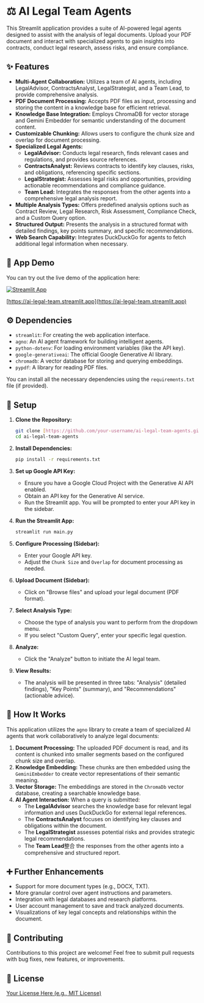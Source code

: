# ⚖️ AI Legal Team Agents

This Streamlit application provides a suite of AI-powered legal agents designed to assist with the analysis of legal documents. Upload your PDF document and interact with specialized agents to gain insights into contracts, conduct legal research, assess risks, and ensure compliance.

## ✨ Features

* **Multi-Agent Collaboration:** Utilizes a team of AI agents, including LegalAdvisor, ContractsAnalyst, LegalStrategist, and a Team Lead, to provide comprehensive analysis.
* **PDF Document Processing:** Accepts PDF files as input, processing and storing the content in a knowledge base for efficient retrieval.
* **Knowledge Base Integration:** Employs ChromaDB for vector storage and Gemini Embedder for semantic understanding of the document content.
* **Customizable Chunking:** Allows users to configure the chunk size and overlap for document processing.
* **Specialized Legal Agents:**
    * **LegalAdvisor:** Conducts legal research, finds relevant cases and regulations, and provides source references.
    * **ContractsAnalyst:** Reviews contracts to identify key clauses, risks, and obligations, referencing specific sections.
    * **LegalStrategist:** Assesses legal risks and opportunities, providing actionable recommendations and compliance guidance.
    * **Team Lead:** Integrates the responses from the other agents into a comprehensive legal analysis report.
* **Multiple Analysis Types:** Offers predefined analysis options such as Contract Review, Legal Research, Risk Assessment, Compliance Check, and a Custom Query option.
* **Structured Output:** Presents the analysis in a structured format with detailed findings, key points summary, and specific recommendations.
* **Web Search Capability:** Integrates DuckDuckGo for agents to fetch additional legal information when necessary.

## 🚀 App Demo

You can try out the live demo of the application here:

[![Streamlit App](https://static.streamlit.io/badges/streamlit_badge_black_white.svg)](https://ai-legal-team.streamlit.app)

[https://ai-legal-team.streamlit.app](https://ai-legal-team.streamlit.app)

## ⚙️ Dependencies

* `streamlit`: For creating the web application interface.
* `agno`: An AI agent framework for building intelligent agents.
* `python-dotenv`: For loading environment variables (like the API key).
* `google-generativeai`: The official Google Generative AI library.
* `chromadb`: A vector database for storing and querying embeddings.
* `pypdf`: A library for reading PDF files.

You can install all the necessary dependencies using the `requirements.txt` file (if provided).

## 🔑 Setup

1.  **Clone the Repository:**
    ```bash
    git clone [https://github.com/your-username/ai-legal-team-agents.git](https://github.com/your-username/ai-legal-team-agents.git)
    cd ai-legal-team-agents
    ```
2.  **Install Dependencies:**
    ```bash
    pip install -r requirements.txt
    ```
3.  **Set up Google API Key:**
    * Ensure you have a Google Cloud Project with the Generative AI API enabled.
    * Obtain an API key for the Generative AI service.
    * Run the Streamlit app. You will be prompted to enter your API key in the sidebar.

4.  **Run the Streamlit App:**
    ```bash
    streamlit run main.py
    ```
5.  **Configure Processing (Sidebar):**
    * Enter your Google API key.
    * Adjust the `Chunk Size` and `Overlap` for document processing as needed.
6.  **Upload Document (Sidebar):**
    * Click on "Browse files" and upload your legal document (PDF format).
7.  **Select Analysis Type:**
    * Choose the type of analysis you want to perform from the dropdown menu.
    * If you select "Custom Query", enter your specific legal question.
8.  **Analyze:**
    * Click the "Analyze" button to initiate the AI legal team.
9.  **View Results:**
    * The analysis will be presented in three tabs: "Analysis" (detailed findings), "Key Points" (summary), and "Recommendations" (actionable advice).

## 🧠 How It Works

This application utilizes the `agno` library to create a team of specialized AI agents that work collaboratively to analyze legal documents:

1.  **Document Processing:** The uploaded PDF document is read, and its content is chunked into smaller segments based on the configured chunk size and overlap.
2.  **Knowledge Embedding:** These chunks are then embedded using the `GeminiEmbedder` to create vector representations of their semantic meaning.
3.  **Vector Storage:** The embeddings are stored in the `ChromaDb` vector database, creating a searchable knowledge base.
4.  **AI Agent Interaction:** When a query is submitted:
    * The **LegalAdvisor** searches the knowledge base for relevant legal information and uses DuckDuckGo for external legal references.
    * The **ContractsAnalyst** focuses on identifying key clauses and obligations within the document.
    * The **LegalStrategist** assesses potential risks and provides strategic legal recommendations.
    * The **Team Lead**整合 the responses from the other agents into a comprehensive and structured report.

## ➕ Further Enhancements

* Support for more document types (e.g., DOCX, TXT).
* More granular control over agent instructions and parameters.
* Integration with legal databases and research platforms.
* User account management to save and track analyzed documents.
* Visualizations of key legal concepts and relationships within the document.

## 🙏 Contributing

Contributions to this project are welcome! Feel free to submit pull requests with bug fixes, new features, or improvements.

## 📄 License

[Your License Here (e.g., MIT License)](LICENSE)
